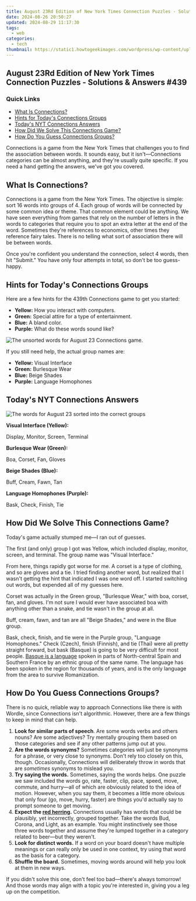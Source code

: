 ```yaml
---
title: August 23Rd Edition of New York Times Connection Puzzles - Solutions & Answers #439
date: 2024-08-26 20:50:27
updated: 2024-08-29 11:17:30
tags:
  - web
categories:
  - tech
thumbnail: https://static1.howtogeekimages.com/wordpress/wp-content/uploads/2024/06/nyt-connections-game-icon-on-a-phone-screen-and-several-magnifying-glasses-and-question-marks-around-it.jpg
---
```


## August 23Rd Edition of New York Times Connection Puzzles - Solutions & Answers #439

### Quick Links

* [What Is Connections?](https://win-howtos.techidaily.com/success-story-correcting-the-driver-failed-problem-with-easy-configuration-tips/)
* [Hints for Today's Connections Groups](https://digital-screen-recording.techidaily.com/new-the-essential-guide-to-streaming-quality-via-obs-youtube-and-twitch-for-2024/)
* [Today's NYT Connections Answers](https://buynow-tips.techidaily.com/comprehensive-analysis-of-the-oneplus-nine-pro-elegant-aesthetics-rapid-processing-and-superior-imaging/)
* [How Did We Solve This Connections Game?](https://techtrends.techidaily.com/guide-adding-subtitles-to-your-insta-stories-effortlessly/)
* [How Do You Guess Connections Groups?](https://blog-min.techidaily.com/how-to-identify-some-outdated-hardware-drivers-with-windows-device-manager-on-windows-1110-by-drivereasy-guide/)

 Connections is a game from the New York Times that challenges you to find the association between words. It sounds easy, but it isn't—Connections categories can be almost anything, and they're usually quite specific. If you need a hand getting the answers, we've got you covered.

##  What Is Connections?

 Connections is a game from the New York Times. The objective is simple: sort 16 words into groups of 4\. Each group of words will be connected by some common idea or theme. That common element could be anything. We have seen everything from games that rely on the number of letters in the words to categories that require you to spot an extra letter at the end of the word. Sometimes they're references to economics, other times they reference fairy tales. There is no telling what sort of association there will be between words.

 Once you're confident you understand the connection, select 4 words, then hit "Submit." You have only four attempts in total, so don't be too guess-happy.

##  Hints for Today's Connections Groups

 Here are a few hints for the 439th Connections game to get you started:

* **Yellow:** How you interact with computers.
* **Green:** Special attire for a type of entertainment.
* **Blue:** A bland color.
* **Purple:** What do these words sound like?

![The unsorted words for August 23 Connections game.](https://static1.howtogeekimages.com/wordpress/wp-content/uploads/2024/08/the-unsorted-words-for-august-23-connections-game.png) 

 If you still need help, the actual group names are:

* **Yellow:** Visual Interface
* **Green:** Burlesque Wear
* **Blue:** Beige Shades
* **Purple:** Language Homophones

##  Today's NYT Connections Answers

![The words for August 23 sorted into the correct groups](https://static1.howtogeekimages.com/wordpress/wp-content/uploads/2024/08/the-words-for-august-23-sorted-into-the-correct-groups.png) 

**Visual Interface (Yellow):** 

 Display, Monitor, Screen, Terminal

**Burlesque Wear (Green):** 

 Boa, Corset, Fan, Gloves

**Beige Shades (Blue):** 

 Buff, Cream, Fawn, Tan

**Language Homophones (Purple):** 

 Bask, Check, Finish, Tie

##  How Did We Solve This Connections Game?

 Today's game actually stumped me—I ran out of guesses. 

 The first (and only) group I got was Yellow, which included display, monitor, screen, and terminal. The group name was "Visual Interface." 

 From here, things rapidly got worse for me. A corset is a type of clothing, and so are gloves and a tie. I tried finding another word, but realized that I wasn't getting the hint that indicated I was one word off. I started switching out words, but expended all of my guesses here. 

 Corset was actually in the Green group, "Burlesque Wear," with boa, corset, fan, and gloves. I'm not sure I would ever have associated boa with anything other than a snake, and tie wasn't in the group at all. 

 Buff, cream, fawn, and tan are all "Beige Shades," and were in the Blue group. 

 Bask, check, finish, and tie were in the Purple group, "Language Homophones." Check (Czech), finish (Finnish), and tie (Thai) were all pretty straight forward, but bask (Basque) is going to be very difficult for most people. [Basque is a language](https://www.britannica.com/topic/Basque-language) spoken in parts of North-central Spain and Southern France by an ethnic group of the same name. The language has been spoken in the region for thousands of years, and is the only language from the area to survive Romanization. 

##  How Do You Guess Connections Groups?

 There is no quick, reliable way to approach Connections like there is with Wordle, since Connections isn't algorithmic. However, there are a few things to keep in mind that can help.

1. **Look for similar parts of speech**. Are some words verbs and others nouns? Are some adjectives? Try mentally grouping them based on those categories and see if any other patterns jump out at you.
2. **Are the words synonyms?** Sometimes categories will just be synonyms for a phrase, or very close to synonyms. Don't rely too closely on this, though. Occasionally, Connections will deliberately throw in words that are _sometimes_ synonyms to mislead you.
3. **Try saying the words.** Sometimes, saying the words helps. One puzzle we saw included the words go, rate, faster, clip, pace, speed, move, commute, and hurry—all of which are obviously related to the idea of motion. However, when you say them, it becomes a little more obvious that only four (go, move, hurry, faster) are things you'd actually say to prompt someone to get moving.
4. **Expect the [red herring](https://www.merriam-webster.com/dictionary/red%20herring).** Connections usually has words that could be plausibly, yet incorrectly, grouped together. Take the words Bud, Corona, and Light, as an example. You might instinctively see those three words together and assume they're lumped together in a category related to beer—but they weren't.
5. **Look for distinct words.** If a word on your board doesn't have multiple meanings or can really only be used in one context, try using that word as the basis for a category.
6. **Shuffle the board.** Sometimes, moving words around will help you look at them in new ways.

 If you didn't solve this one, don't feel too bad—there's always tomorrow! And those words may align with a topic you're interested in, giving you a leg up on the competition.

<ins class="adsbygoogle"
     style="display:block"
     data-ad-format="autorelaxed"
     data-ad-client="ca-pub-7571918770474297"
     data-ad-slot="1223367746"></ins>



<ins class="adsbygoogle"
     style="display:block"
     data-ad-client="ca-pub-7571918770474297"
     data-ad-slot="8358498916"
     data-ad-format="auto"
     data-full-width-responsive="true"></ins>
